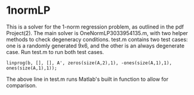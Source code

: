 # 1normLP

This is a solver for the 1-norm regression problem, as outlined in the pdf Project(2).
The main solver is OneNormLP3033954135.m, with two helper methods to check degeneracy conditions.
test.m contains two test cases: one is a randomly generated 9x6, and the other is an always degenerate case.
Run test.m to run both test cases.
```
linprog(b, [], [], A', zeros(size(A,2),1), -ones(size(A,1),1), ones(size(A,1),1));
```
The above line in test.m runs Matlab's built in function to allow for comparison.
